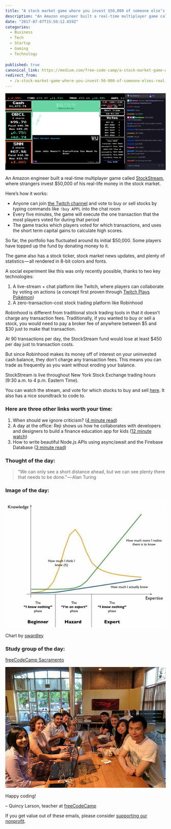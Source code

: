 ```yaml
---
title: "A stock market game where you invest $50,000 of someone else’s real-life money"
description: "An Amazon engineer built a real-time multiplayer game called StockStream, where strangers invest $50,000 of his real-life money in the stock market. So far, the portfolio has fluctuated around its…"
date: "2017-07-07T15:50:12.659Z"
categories: 
  - Business
  - Tech
  - Startup
  - Gaming
  - Technology

published: true
canonical_link: https://medium.com/free-code-camp/a-stock-market-game-where-you-invest-50-000-of-someone-elses-real-life-money-4dd98482651b
redirect_from:
  - /a-stock-market-game-where-you-invest-50-000-of-someone-elses-real-life-money-4dd98482651b
---
```


![](./asset-1.png)

An Amazon engineer built a real-time multiplayer game called [StockStream](https://fcc.im/2tpeJus), where strangers invest $50,000 of his real-life money in the stock market.

Here’s how it works:

-   Anyone can join [the Twitch channel](https://fcc.im/2tybyyW) and vote to buy or sell stocks by typing commands like `!buy APPL` into the chat room
-   Every five minutes, the game will execute the one transaction that the most players voted for during that period
-   The game tracks which players voted for which transactions, and uses the short term capital gains to calculate high scores.

So far, the portfolio has fluctuated around its initial $50,000. Some players have topped up the fund by donating money to it.

The game also has a stock ticker, stock market news updates, and plenty of statistics — all rendered in 8-bit colors and fonts.

A social experiment like this was only recently possible, thanks to two key technologies:

1.  A live-stream + chat platform like Twitch, where players can collaborate by voting on actions (a concept first proven through [Twitch Plays Pokémon](https://fcc.im/2tppEnS))
2.  A zero-transaction-cost stock trading platform like Robinhood

Robinhood is different from traditional stock trading tools in that it doesn’t charge any transaction fees. Traditionally, if you wanted to buy or sell a stock, you would need to pay a broker fee of anywhere between $5 and $30 just to make that transaction.

At 90 transactions per day, the StockStream fund would lose at least $450 per day just to transaction costs.

But since Robinhood makes its money off of interest on your uninvested cash balance, they don’t charge any transaction fees. This means you can trade as frequently as you want without eroding your balance.

StockStream is live throughout New York Stock Exchange trading hours (9:30 a.m. to 4 p.m. Eastern Time).

You can watch the stream, and vote for which stocks to buy and sell [here](https://fcc.im/2tybyyW). It also has a nice soundtrack to code to.

### Here are three other links worth your time:

1.  When should we ignore criticism? ([4 minute read](https://fcc.im/2uyoLaZ))
2.  A day at the office: Reji shows us how he collaborates with developers and designers to build a finance education app for kids ([12 minute watch](https://fcc.im/2sUEWxg))
3.  How to write beautiful Node.js APIs using async/await and the Firebase Database ([3 minute read](https://fcc.im/2tPE55O))

### Thought of the day:

> “We can only see a short distance ahead, but we can see plenty there that needs to be done.” — Alan Turing

### Image of the day:

![](./asset-2.jpeg)

Chart by [swardley](https://medium.com/@swardley)

### Study group of the day:

[freeCodeCamp Sacramento](https://fcc.im/2sOuw7u)

![](./asset-3.jpeg)

Happy coding!

– Quincy Larson, teacher at [freeCodeCamp](https://fcc.im/2uyMKqG)

If you get value out of these emails, please consider [supporting our nonprofit](http://bit.ly/donate-to-fcc).
